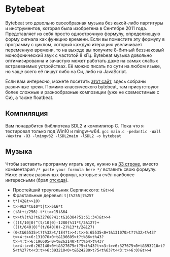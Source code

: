 # Bytebeat
Bytebeat это довольно своеобразная музыка без какой-либо партитуры и инструментов, которая была изобретена в Сентябре 2011 года. Представляет из себя просто однострочную формулу, определяющую форму сигнала как функцию времени. Если вы поместите эту формулу в программу с циклом, который каждую итерацию увеличивает переменную времени, то на выходе вы получите 8-битный беззнаковый монофонический звук с частотой 8 кГц. Bytebeat музыка довольно оптимизированна и зачастую может работать даже на самых слабых встраеваемых устройствах. Её можно писать по сути на любом языке, но чаще всего её пишут либо на Си, либо на JavaScript.

Если вам интересно, можете посетить [этот сайт](https://dollchan.net/bytebeat), здесь собраны различные треки. Помимо классического bytebeat, там присутствуют более сложные и разнообразные композиции (уже не совместимые с Си), а также floatbeat.
## Компиляция
Вам понадобится библиотека SDL2 и компилятор C. Пока что я тестировал только под Win10 и mingw-w64.
`gcc main.c -pedantic -Wall -Wextra -O3 -lmingw32 -lSDL2main -lSDL2 -o bytebeat`
## Музыка
Чтобы заставить программу играть звук, нужно на [33 строке](https://github.com/i4k1/bytebeat/blob/main/bytebeat_sdl2.c#L33), вместо комментария `/* paste your formula here */` вставить свою формулу. Ниже список различных формул, которые я счёл наиболее интересными (брал [отсюда](https://dollchan.net/bytebeat)).
- Простейший треугольник Серпинского: `t&t>>8`
- Фрактальные деревья: `t|t%255|t%257`
- `t*(42&t>>10)`
- `t>>9&2*t&10*t|t>>5&6*t`
- `(t&t+t/256)-t*(t>>15)&64`
- `t>>t%(t%2?t&32768?41:t&16384?51:61:34)&t>>4`
- `(((t/10|0)^(t/10|0)-1280)%11*t/2&127)+(((t/640|0)^(t/640|0)-2)%13*t/2&127)`
- `(0<t&65535>t?t%32>t/1E4?t>>4:t>>6:65535<0+t&131070>t?t%32>t%43?t>>4:t>>6:131070<0+t&196605>t?t%36>t%43?t>>4:t>>6:196605<0+t&262140>t?t%64>t%43?t>>4:t>>6:262140<0+t&327675>t?5<t%43?t<<3:t>>6:327675<0+t&393210>t?5<t%27?t<<3:t>>6:393210<0+t&524280>t?5<t%63?t<<3:t>>6:0)&t>>4`
